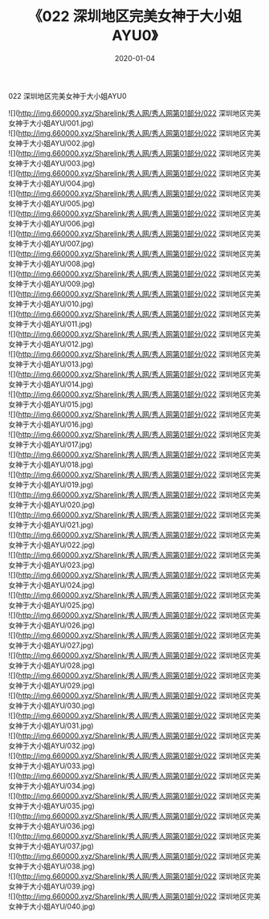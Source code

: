 ﻿---
layout: post
title:  《022 深圳地区完美女神于大小姐AYU0》
date:   2020-01-04
img: http://img.660000.xyz/Sharelink/秀人网/秀人网第01部分/022 深圳地区完美女神于大小姐AYU0/000.jpg
categories: [美女, 清纯, 唯美]
---

022 深圳地区完美女神于大小姐AYU0

  ![](http://img.660000.xyz/Sharelink/秀人网/秀人网第01部分/022 深圳地区完美女神于大小姐AYU/001.jpg) <br> ![](http://img.660000.xyz/Sharelink/秀人网/秀人网第01部分/022 深圳地区完美女神于大小姐AYU/002.jpg) <br> ![](http://img.660000.xyz/Sharelink/秀人网/秀人网第01部分/022 深圳地区完美女神于大小姐AYU/003.jpg) <br> ![](http://img.660000.xyz/Sharelink/秀人网/秀人网第01部分/022 深圳地区完美女神于大小姐AYU/004.jpg) <br> ![](http://img.660000.xyz/Sharelink/秀人网/秀人网第01部分/022 深圳地区完美女神于大小姐AYU/005.jpg) <br> ![](http://img.660000.xyz/Sharelink/秀人网/秀人网第01部分/022 深圳地区完美女神于大小姐AYU/006.jpg) <br> ![](http://img.660000.xyz/Sharelink/秀人网/秀人网第01部分/022 深圳地区完美女神于大小姐AYU/007.jpg) <br> ![](http://img.660000.xyz/Sharelink/秀人网/秀人网第01部分/022 深圳地区完美女神于大小姐AYU/008.jpg) <br> ![](http://img.660000.xyz/Sharelink/秀人网/秀人网第01部分/022 深圳地区完美女神于大小姐AYU/009.jpg) <br> ![](http://img.660000.xyz/Sharelink/秀人网/秀人网第01部分/022 深圳地区完美女神于大小姐AYU/010.jpg) <br> ![](http://img.660000.xyz/Sharelink/秀人网/秀人网第01部分/022 深圳地区完美女神于大小姐AYU/011.jpg) <br> ![](http://img.660000.xyz/Sharelink/秀人网/秀人网第01部分/022 深圳地区完美女神于大小姐AYU/012.jpg) <br> ![](http://img.660000.xyz/Sharelink/秀人网/秀人网第01部分/022 深圳地区完美女神于大小姐AYU/013.jpg) <br> ![](http://img.660000.xyz/Sharelink/秀人网/秀人网第01部分/022 深圳地区完美女神于大小姐AYU/014.jpg) <br> ![](http://img.660000.xyz/Sharelink/秀人网/秀人网第01部分/022 深圳地区完美女神于大小姐AYU/015.jpg) <br> ![](http://img.660000.xyz/Sharelink/秀人网/秀人网第01部分/022 深圳地区完美女神于大小姐AYU/016.jpg) <br> ![](http://img.660000.xyz/Sharelink/秀人网/秀人网第01部分/022 深圳地区完美女神于大小姐AYU/017.jpg) <br> ![](http://img.660000.xyz/Sharelink/秀人网/秀人网第01部分/022 深圳地区完美女神于大小姐AYU/018.jpg) <br> ![](http://img.660000.xyz/Sharelink/秀人网/秀人网第01部分/022 深圳地区完美女神于大小姐AYU/019.jpg) <br> ![](http://img.660000.xyz/Sharelink/秀人网/秀人网第01部分/022 深圳地区完美女神于大小姐AYU/020.jpg) <br> ![](http://img.660000.xyz/Sharelink/秀人网/秀人网第01部分/022 深圳地区完美女神于大小姐AYU/021.jpg) <br> ![](http://img.660000.xyz/Sharelink/秀人网/秀人网第01部分/022 深圳地区完美女神于大小姐AYU/022.jpg) <br> ![](http://img.660000.xyz/Sharelink/秀人网/秀人网第01部分/022 深圳地区完美女神于大小姐AYU/023.jpg) <br> ![](http://img.660000.xyz/Sharelink/秀人网/秀人网第01部分/022 深圳地区完美女神于大小姐AYU/024.jpg) <br> ![](http://img.660000.xyz/Sharelink/秀人网/秀人网第01部分/022 深圳地区完美女神于大小姐AYU/025.jpg) <br> ![](http://img.660000.xyz/Sharelink/秀人网/秀人网第01部分/022 深圳地区完美女神于大小姐AYU/026.jpg) <br> ![](http://img.660000.xyz/Sharelink/秀人网/秀人网第01部分/022 深圳地区完美女神于大小姐AYU/027.jpg) <br> ![](http://img.660000.xyz/Sharelink/秀人网/秀人网第01部分/022 深圳地区完美女神于大小姐AYU/028.jpg) <br> ![](http://img.660000.xyz/Sharelink/秀人网/秀人网第01部分/022 深圳地区完美女神于大小姐AYU/029.jpg) <br> ![](http://img.660000.xyz/Sharelink/秀人网/秀人网第01部分/022 深圳地区完美女神于大小姐AYU/030.jpg) <br> ![](http://img.660000.xyz/Sharelink/秀人网/秀人网第01部分/022 深圳地区完美女神于大小姐AYU/031.jpg) <br> ![](http://img.660000.xyz/Sharelink/秀人网/秀人网第01部分/022 深圳地区完美女神于大小姐AYU/032.jpg) <br> ![](http://img.660000.xyz/Sharelink/秀人网/秀人网第01部分/022 深圳地区完美女神于大小姐AYU/033.jpg) <br> ![](http://img.660000.xyz/Sharelink/秀人网/秀人网第01部分/022 深圳地区完美女神于大小姐AYU/034.jpg) <br> ![](http://img.660000.xyz/Sharelink/秀人网/秀人网第01部分/022 深圳地区完美女神于大小姐AYU/035.jpg) <br> ![](http://img.660000.xyz/Sharelink/秀人网/秀人网第01部分/022 深圳地区完美女神于大小姐AYU/036.jpg) <br> ![](http://img.660000.xyz/Sharelink/秀人网/秀人网第01部分/022 深圳地区完美女神于大小姐AYU/037.jpg) <br> ![](http://img.660000.xyz/Sharelink/秀人网/秀人网第01部分/022 深圳地区完美女神于大小姐AYU/038.jpg) <br> ![](http://img.660000.xyz/Sharelink/秀人网/秀人网第01部分/022 深圳地区完美女神于大小姐AYU/039.jpg) <br> ![](http://img.660000.xyz/Sharelink/秀人网/秀人网第01部分/022 深圳地区完美女神于大小姐AYU/040.jpg) <br>